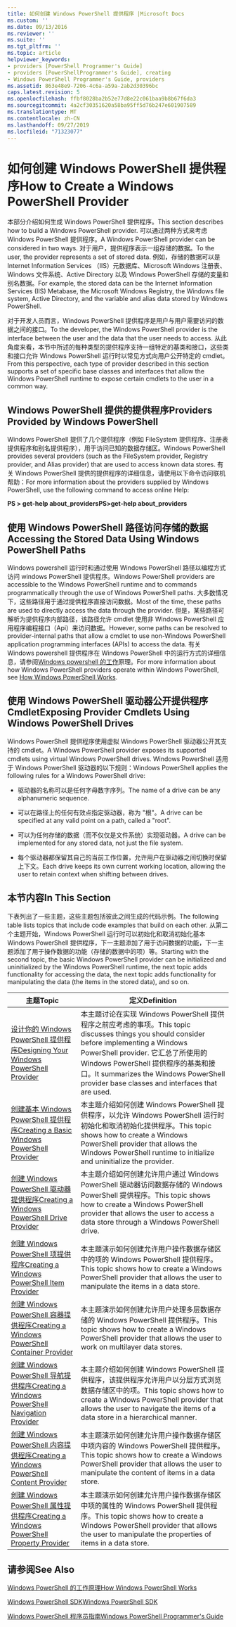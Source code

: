 ```yaml
---
title: 如何创建 Windows PowerShell 提供程序 |Microsoft Docs
ms.custom: ''
ms.date: 09/13/2016
ms.reviewer: ''
ms.suite: ''
ms.tgt_pltfrm: ''
ms.topic: article
helpviewer_keywords:
- providers [PowerShell Programmer's Guide]
- providers [PowerShellProgrammer's Guide], creating
- Windows PowerShell Programmer's Guide, providers
ms.assetid: 863e48e9-7206-4c6a-a59a-2ab2d30396bc
caps.latest.revision: 5
ms.openlocfilehash: ffbf8028ba2b52e77d8e22c061baa9b8b67f6da3
ms.sourcegitcommit: 4a2cf30351620a58ba95ff5d76b247e601907589
ms.translationtype: MT
ms.contentlocale: zh-CN
ms.lasthandoff: 09/27/2019
ms.locfileid: "71323077"
---
```

# <a name="how-to-create-a-windows-powershell-provider"></a><span data-ttu-id="f2c77-102">如何创建 Windows PowerShell 提供程序</span><span class="sxs-lookup"><span data-stu-id="f2c77-102">How to Create a Windows PowerShell Provider</span></span>

<span data-ttu-id="f2c77-103">本部分介绍如何生成 Windows PowerShell 提供程序。</span><span class="sxs-lookup"><span data-stu-id="f2c77-103">This section describes how to build a Windows PowerShell provider.</span></span> <span data-ttu-id="f2c77-104">可以通过两种方式来考虑 Windows PowerShell 提供程序。</span><span class="sxs-lookup"><span data-stu-id="f2c77-104">A Windows PowerShell provider can be considered in two ways.</span></span> <span data-ttu-id="f2c77-105">对于用户，提供程序表示一组存储的数据。</span><span class="sxs-lookup"><span data-stu-id="f2c77-105">To the user, the provider represents a set of stored data.</span></span> <span data-ttu-id="f2c77-106">例如，存储的数据可以是 Internet Information Services （IIS）元数据库、Microsoft Windows 注册表、Windows 文件系统、Active Directory 以及 Windows PowerShell 存储的变量和别名数据。</span><span class="sxs-lookup"><span data-stu-id="f2c77-106">For example, the stored data can be the Internet Information Services (IIS) Metabase, the Microsoft Windows Registry, the Windows file system, Active Directory, and the variable and alias data stored by Windows PowerShell.</span></span>

<span data-ttu-id="f2c77-107">对于开发人员而言，Windows PowerShell 提供程序是用户与用户需要访问的数据之间的接口。</span><span class="sxs-lookup"><span data-stu-id="f2c77-107">To the developer, the Windows PowerShell provider is the interface between the user and the data that the user needs to access.</span></span> <span data-ttu-id="f2c77-108">从此角度来看，本节中所述的每种类型的提供程序支持一组特定的基类和接口，这些类和接口允许 Windows PowerShell 运行时以常见方式向用户公开特定的 cmdlet。</span><span class="sxs-lookup"><span data-stu-id="f2c77-108">From this perspective, each type of provider described in this section supports a set of specific base classes and interfaces that allow the Windows PowerShell runtime to expose certain cmdlets to the user in a common way.</span></span>

## <a name="providers-provided-by-windows-powershell"></a><span data-ttu-id="f2c77-109">Windows PowerShell 提供的提供程序</span><span class="sxs-lookup"><span data-stu-id="f2c77-109">Providers Provided by Windows PowerShell</span></span>

<span data-ttu-id="f2c77-110">Windows PowerShell 提供了几个提供程序（例如 FileSystem 提供程序、注册表提供程序和别名提供程序），用于访问已知的数据存储区。</span><span class="sxs-lookup"><span data-stu-id="f2c77-110">Windows PowerShell provides several providers (such as the FileSystem provider, Registry provider, and Alias provider) that are used to access known data stores.</span></span> <span data-ttu-id="f2c77-111">有关 Windows PowerShell 提供的提供程序的详细信息，请使用以下命令访问联机帮助：</span><span class="sxs-lookup"><span data-stu-id="f2c77-111">For more information about the providers supplied by Windows PowerShell, use the following command to access online Help:</span></span>

<span data-ttu-id="f2c77-112">**PS > get-help about_providers**</span><span class="sxs-lookup"><span data-stu-id="f2c77-112">**PS>get-help about_providers**</span></span>

## <a name="accessing-the-stored-data-using-windows-powershell-paths"></a><span data-ttu-id="f2c77-113">使用 Windows PowerShell 路径访问存储的数据</span><span class="sxs-lookup"><span data-stu-id="f2c77-113">Accessing the Stored Data Using Windows PowerShell Paths</span></span>

<span data-ttu-id="f2c77-114">Windows powershell 运行时和通过使用 Windows PowerShell 路径以编程方式访问 windows PowerShell 提供程序。</span><span class="sxs-lookup"><span data-stu-id="f2c77-114">Windows PowerShell providers are accessible to the Windows PowerShell runtime and to commands programmatically through the use of Windows PowerShell paths.</span></span> <span data-ttu-id="f2c77-115">大多数情况下，这些路径用于通过提供程序直接访问数据。</span><span class="sxs-lookup"><span data-stu-id="f2c77-115">Most of the time, these paths are used to directly access the data through the provider.</span></span> <span data-ttu-id="f2c77-116">但是，某些路径可解析为提供程序内部路径，该路径允许 cmdlet 使用非 Windows PowerShell 应用程序编程接口（Api）来访问数据。</span><span class="sxs-lookup"><span data-stu-id="f2c77-116">However, some paths can be resolved to provider-internal paths that allow a cmdlet to use non-Windows PowerShell application programming interfaces (APIs) to access the data.</span></span> <span data-ttu-id="f2c77-117">有关 Windows powershell 提供程序在 Windows PowerShell 中的运行方式的详细信息，请参阅[Windows powershell 的工作](https://msdn.microsoft.com/en-us/ced30e23-10af-4700-8933-49873bd84d58)原理。</span><span class="sxs-lookup"><span data-stu-id="f2c77-117">For more information about how Windows PowerShell providers operate within Windows PowerShell, see [How Windows PowerShell Works](https://msdn.microsoft.com/en-us/ced30e23-10af-4700-8933-49873bd84d58).</span></span>

## <a name="exposing-provider-cmdlets-using-windows-powershell-drives"></a><span data-ttu-id="f2c77-118">使用 Windows PowerShell 驱动器公开提供程序 Cmdlet</span><span class="sxs-lookup"><span data-stu-id="f2c77-118">Exposing Provider Cmdlets Using Windows PowerShell Drives</span></span>

<span data-ttu-id="f2c77-119">Windows PowerShell 提供程序使用虚拟 Windows PowerShell 驱动器公开其支持的 cmdlet。</span><span class="sxs-lookup"><span data-stu-id="f2c77-119">A Windows PowerShell provider exposes its supported cmdlets using virtual Windows PowerShell drives.</span></span> <span data-ttu-id="f2c77-120">Windows PowerShell 适用于 Windows PowerShell 驱动器的以下规则：</span><span class="sxs-lookup"><span data-stu-id="f2c77-120">Windows PowerShell applies the following rules for a Windows PowerShell drive:</span></span>

- <span data-ttu-id="f2c77-121">驱动器的名称可以是任何字母数字序列。</span><span class="sxs-lookup"><span data-stu-id="f2c77-121">The name of a drive can be any alphanumeric sequence.</span></span>

- <span data-ttu-id="f2c77-122">可以在路径上的任何有效点指定驱动器，称为 "根"。</span><span class="sxs-lookup"><span data-stu-id="f2c77-122">A drive can be specified at any valid point on a path, called a "root".</span></span>

- <span data-ttu-id="f2c77-123">可以为任何存储的数据（而不仅仅是文件系统）实现驱动器。</span><span class="sxs-lookup"><span data-stu-id="f2c77-123">A drive can be implemented for any stored data, not just the file system.</span></span>

- <span data-ttu-id="f2c77-124">每个驱动器都保留其自己的当前工作位置，允许用户在驱动器之间切换时保留上下文。</span><span class="sxs-lookup"><span data-stu-id="f2c77-124">Each drive keeps its own current working location, allowing the user to retain context when shifting between drives.</span></span>

## <a name="in-this-section"></a><span data-ttu-id="f2c77-125">本节内容</span><span class="sxs-lookup"><span data-stu-id="f2c77-125">In This Section</span></span>

<span data-ttu-id="f2c77-126">下表列出了一些主题，这些主题包括彼此之间生成的代码示例。</span><span class="sxs-lookup"><span data-stu-id="f2c77-126">The following table lists topics that include code examples that build on each other.</span></span> <span data-ttu-id="f2c77-127">从第二个主题开始，Windows PowerShell 运行时可以初始化和取消初始化基本 Windows PowerShell 提供程序，下一主题添加了用于访问数据的功能，下一主题添加了用于操作数据的功能（存储的数据中的项）等。</span><span class="sxs-lookup"><span data-stu-id="f2c77-127">Starting with the second topic, the basic Windows PowerShell provider can be initialized and uninitialized by the Windows PowerShell runtime, the next topic adds functionality for accessing the data, the next topic adds functionality for manipulating the data (the items in the stored data), and so on.</span></span>

|<span data-ttu-id="f2c77-128">主题</span><span class="sxs-lookup"><span data-stu-id="f2c77-128">Topic</span></span>|<span data-ttu-id="f2c77-129">定义</span><span class="sxs-lookup"><span data-stu-id="f2c77-129">Definition</span></span>|
|-----------|----------------|
|[<span data-ttu-id="f2c77-130">设计你的 Windows PowerShell 提供程序</span><span class="sxs-lookup"><span data-stu-id="f2c77-130">Designing Your Windows PowerShell Provider</span></span>](./designing-your-windows-powershell-provider.md)|<span data-ttu-id="f2c77-131">本主题讨论在实现 Windows PowerShell 提供程序之前应考虑的事项。</span><span class="sxs-lookup"><span data-stu-id="f2c77-131">This topic discusses things you should consider before implementing a Windows PowerShell provider.</span></span> <span data-ttu-id="f2c77-132">它汇总了所使用的 Windows PowerShell 提供程序的基类和接口。</span><span class="sxs-lookup"><span data-stu-id="f2c77-132">It summarizes the Windows PowerShell provider base classes and interfaces that are used.</span></span>|
|[<span data-ttu-id="f2c77-133">创建基本 Windows PowerShell 提供程序</span><span class="sxs-lookup"><span data-stu-id="f2c77-133">Creating a Basic Windows PowerShell Provider</span></span>](./creating-a-basic-windows-powershell-provider.md)|<span data-ttu-id="f2c77-134">本主题介绍如何创建 Windows PowerShell 提供程序，以允许 Windows PowerShell 运行时初始化和取消初始化提供程序。</span><span class="sxs-lookup"><span data-stu-id="f2c77-134">This topic shows how to create a Windows PowerShell provider that allows the Windows PowerShell runtime to initialize and uninitialize the provider.</span></span>|
|[<span data-ttu-id="f2c77-135">创建 Windows PowerShell 驱动器提供程序</span><span class="sxs-lookup"><span data-stu-id="f2c77-135">Creating a Windows PowerShell Drive Provider</span></span>](./creating-a-windows-powershell-drive-provider.md)|<span data-ttu-id="f2c77-136">本主题介绍如何创建允许用户通过 Windows PowerShell 驱动器访问数据存储的 Windows PowerShell 提供程序。</span><span class="sxs-lookup"><span data-stu-id="f2c77-136">This topic shows how to create a Windows PowerShell provider that allows the user to access a data store through a Windows PowerShell drive.</span></span>|
|[<span data-ttu-id="f2c77-137">创建 Windows PowerShell 项提供程序</span><span class="sxs-lookup"><span data-stu-id="f2c77-137">Creating a Windows PowerShell Item Provider</span></span>](./creating-a-windows-powershell-item-provider.md)|<span data-ttu-id="f2c77-138">本主题演示如何创建允许用户操作数据存储区中的项的 Windows PowerShell 提供程序。</span><span class="sxs-lookup"><span data-stu-id="f2c77-138">This topic shows how to create a Windows PowerShell provider that allows the user to manipulate the items in a data store.</span></span>|
|[<span data-ttu-id="f2c77-139">创建 Windows PowerShell 容器提供程序</span><span class="sxs-lookup"><span data-stu-id="f2c77-139">Creating a Windows PowerShell Container Provider</span></span>](./creating-a-windows-powershell-container-provider.md)|<span data-ttu-id="f2c77-140">本主题演示如何创建允许用户处理多层数据存储的 Windows PowerShell 提供程序。</span><span class="sxs-lookup"><span data-stu-id="f2c77-140">This topic shows how to create a Windows PowerShell provider that allows the user to work on multilayer data stores.</span></span>|
|[<span data-ttu-id="f2c77-141">创建 Windows PowerShell 导航提供程序</span><span class="sxs-lookup"><span data-stu-id="f2c77-141">Creating a Windows PowerShell Navigation Provider</span></span>](./creating-a-windows-powershell-navigation-provider.md)|<span data-ttu-id="f2c77-142">本主题介绍如何创建 Windows PowerShell 提供程序，该提供程序允许用户以分层方式浏览数据存储区中的项。</span><span class="sxs-lookup"><span data-stu-id="f2c77-142">This topic shows how to create a Windows PowerShell provider that allows the user to navigate the items of a data store in a hierarchical manner.</span></span>|
|[<span data-ttu-id="f2c77-143">创建 Windows PowerShell 内容提供程序</span><span class="sxs-lookup"><span data-stu-id="f2c77-143">Creating a Windows PowerShell Content Provider</span></span>](./creating-a-windows-powershell-content-provider.md)|<span data-ttu-id="f2c77-144">本主题演示如何创建允许用户操作数据存储区中项内容的 Windows PowerShell 提供程序。</span><span class="sxs-lookup"><span data-stu-id="f2c77-144">This topic shows how to create a Windows PowerShell provider that allows the user to manipulate the content of items in a data store.</span></span>|
|[<span data-ttu-id="f2c77-145">创建 Windows PowerShell 属性提供程序</span><span class="sxs-lookup"><span data-stu-id="f2c77-145">Creating a Windows PowerShell Property Provider</span></span>](./creating-a-windows-powershell-property-provider.md)|<span data-ttu-id="f2c77-146">本主题演示如何创建允许用户操作数据存储区中项的属性的 Windows PowerShell 提供程序。</span><span class="sxs-lookup"><span data-stu-id="f2c77-146">This topic shows how to create a Windows PowerShell provider that allows the user to manipulate the properties of items in a data store.</span></span>|

## <a name="see-also"></a><span data-ttu-id="f2c77-147">请参阅</span><span class="sxs-lookup"><span data-stu-id="f2c77-147">See Also</span></span>

[<span data-ttu-id="f2c77-148">Windows PowerShell 的工作原理</span><span class="sxs-lookup"><span data-stu-id="f2c77-148">How Windows PowerShell Works</span></span>](https://msdn.microsoft.com/en-us/ced30e23-10af-4700-8933-49873bd84d58)

[<span data-ttu-id="f2c77-149">Windows PowerShell SDK</span><span class="sxs-lookup"><span data-stu-id="f2c77-149">Windows PowerShell SDK</span></span>](../windows-powershell-reference.md)

[<span data-ttu-id="f2c77-150">Windows PowerShell 程序员指南</span><span class="sxs-lookup"><span data-stu-id="f2c77-150">Windows PowerShell Programmer's Guide</span></span>](./windows-powershell-programmer-s-guide.md)
